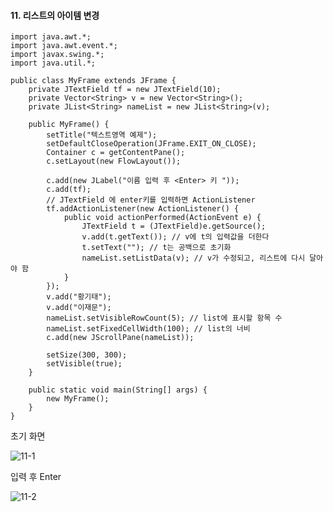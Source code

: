 #### 11. 리스트의 아이템 변경
```
import java.awt.*;
import java.awt.event.*;
import javax.swing.*;
import java.util.*;

public class MyFrame extends JFrame {
	private JTextField tf = new JTextField(10);
	private Vector<String> v = new Vector<String>();
	private JList<String> nameList = new JList<String>(v);
	
	public MyFrame() {
		setTitle("텍스트영역 예제");
		setDefaultCloseOperation(JFrame.EXIT_ON_CLOSE);
		Container c = getContentPane();
		c.setLayout(new FlowLayout());
		
		c.add(new JLabel("이름 입력 후 <Enter> 키 "));
		c.add(tf);
		// JTextField 에 enter키를 입력하면 ActionListener
		tf.addActionListener(new ActionListener() { 
			public void actionPerformed(ActionEvent e) {
				JTextField t = (JTextField)e.getSource();
				v.add(t.getText()); // v에 t의 입력값을 더한다
				t.setText(""); // t는 공백으로 초기화
				nameList.setListData(v); // v가 수정되고, 리스트에 다시 달아야 함
			}
		});
		v.add("황기태");
		v.add("이재문");
		nameList.setVisibleRowCount(5); // list에 표시할 항목 수
		nameList.setFixedCellWidth(100); // list의 너비
		c.add(new JScrollPane(nameList));
		
		setSize(300, 300);
		setVisible(true);
	}
	
	public static void main(String[] args) {
		new MyFrame();
	}
}
```
초기 화면

![11-1](https://user-images.githubusercontent.com/66901172/92406349-c6143400-f172-11ea-910a-78786dcb3c82.JPG)

입력 후 Enter

![11-2](https://user-images.githubusercontent.com/66901172/92406350-c6143400-f172-11ea-9fc2-d0f05f277710.JPG)
